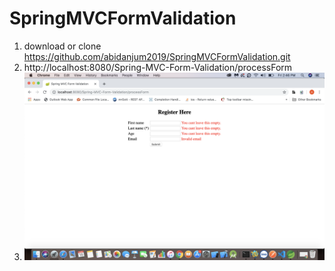 # SpringMVCFormValidation

1. download or clone https://github.com/abidanjum2019/SpringMVCFormValidation.git
2. http://localhost:8080/Spring-MVC-Form-Validation/processForm
3. ![Screenshot](register.png)
